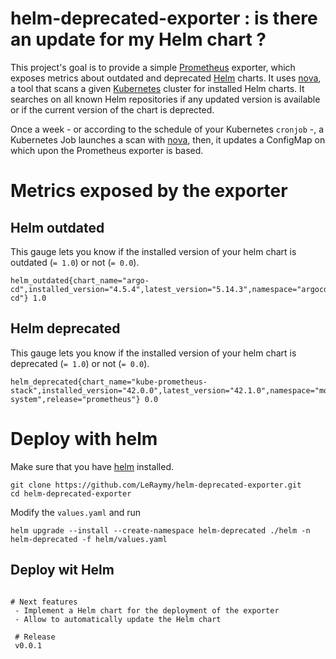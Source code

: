 # helm-deprecated-exporter : is there an update for my Helm chart ?  

This project's goal is to provide a simple [Prometheus](https://prometheus.io/) exporter, which exposes metrics about outdated and deprecated [Helm](https://helm.sh/) charts. It uses [nova](https://github.com/FairwindsOps/nova), a tool that scans a given [Kubernetes](https://kubernetes.io/) cluster for installed Helm charts. It searches on all known Helm repositories if any updated version is available or if the current version of the chart is deprected.  

Once a week - or according to the schedule of your Kubernetes `cronjob` -, a Kubernetes Job launches a scan with [nova](https://github.com/FairwindsOps/nova), then, it updates a ConfigMap on which upon the Prometheus exporter is based.

# Metrics exposed by the exporter  

## Helm outdated

This gauge lets you know if the installed version of your helm chart is outdated (` = 1.0 `) or not (` = 0.0 `).

```
helm_outdated{chart_name="argo-cd",installed_version="4.5.4",latest_version="5.14.3",namespace="argocd",release="argo-cd"} 1.0
```

## Helm deprecated

This gauge lets you know if the installed version of your helm chart is deprecated (` = 1.0 `) or not (` = 0.0 `).

```
helm_deprecated{chart_name="kube-prometheus-stack",installed_version="42.0.0",latest_version="42.1.0",namespace="monitoring-system",release="prometheus"} 0.0
```

# Deploy with helm

Make sure that you have [helm](https://helm.sh/docs/intro/install/) installed.

```
git clone https://github.com/LeRaymy/helm-deprecated-exporter.git
cd helm-deprecated-exporter
```

Modify the `values.yaml` and run

```
helm upgrade --install --create-namespace helm-deprecated ./helm -n helm-deprecated -f helm/values.yaml
```

## Deploy wit Helm
```

# Next features
 - Implement a Helm chart for the deployment of the exporter
 - Allow to automatically update the Helm chart

 # Release
 v0.0.1